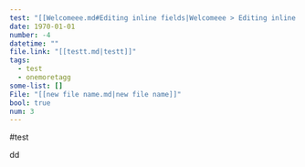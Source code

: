 ```yaml
---
test: "[[Welcomeee.md#Editing inline fields|Welcomeee > Editing inline fields]]"
date: 1970-01-01
number: -4
datetime: ""
file.link: "[[testt.md|testt]]"
tags:
  - test
  - onemoretagg
some-list: []
File: "[[new file name.md|new file name]]"
bool: true
num: 3
---
```

#test


dd